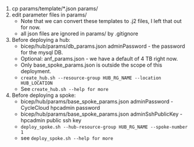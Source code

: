 
1. cp params/template/*.json params/
2. edit parameter files in params/
    * Note that we can convert these templates to .j2 files, I left that out for now.
    * all json files are ignored in params/ by .gitignore
3. Before deploying a hub:
    * bicep/hub/params/db_params.json adminPassword - the password for the mysql DB.
    * Optional: anf_params.json - we have a default of 4 TB right now.
    * Only base_spoke_params.json is outside the scope of this deployment.
    * `create_hub.sh --resource-group HUB_RG_NAME --location HUB_LOCATION`
    * See `create_hub.sh --help for more`
4. Before deploying a spoke:
    * bicep/hub/params/base_spoke_params.json adminPassword - CycleCloud hpcadmin password
    * bicep/hub/params/base_spoke_params.json adminSshPublicKey - hpcadmin public ssh key
    * `deploy_spoke.sh --hub-resource-group HUB_RG_NAME --spoke-number 1`
    * see `deploy_spoke.sh --help for more`
